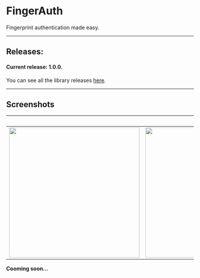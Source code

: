 # FingerAuth
Fingerprint authentication made easy.

---

## Releases:

#### Current release: 1.0.0.

You can see all the library releases [here](https://github.com/marcoscgdev/FingerAuth/releases).

---

## Screenshots

||onSuccess|onFailure|
|---|---|---|
|<img src="https://raw.githubusercontent.com/marcoscgdev/FingerAuth/master/screenshots/1.jpg" width="350">|<img src="https://raw.githubusercontent.com/marcoscgdev/FingerAuth/master/screenshots/2.jpg" width="350">|<img src="https://raw.githubusercontent.com/marcoscgdev/FingerAuth/master/screenshots/3.jpg" width="350">|

**Cooming soon...**
